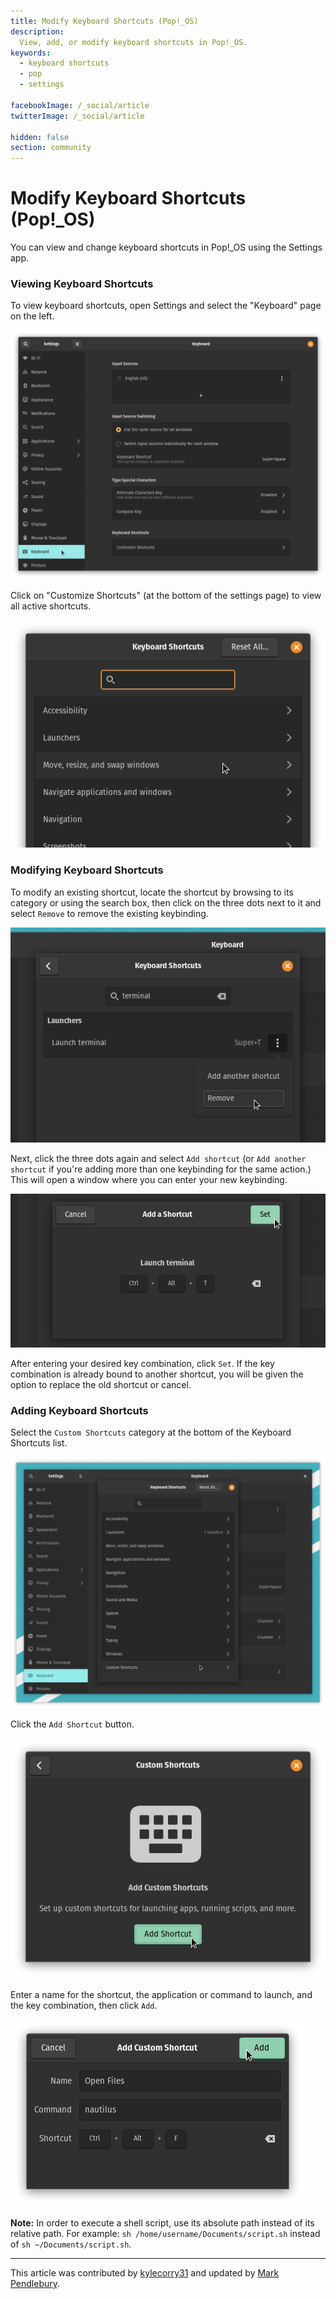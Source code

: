 ```yaml
---
title: Modify Keyboard Shortcuts (Pop!_OS)
description:
  View, add, or modify keyboard shortcuts in Pop!_OS.
keywords:
  - keyboard shortcuts
  - pop
  - settings

facebookImage: /_social/article
twitterImage: /_social/article

hidden: false
section: community
---
```


# Modify Keyboard Shortcuts (Pop!_OS)

You can view and change keyboard shortcuts in Pop!\_OS using the Settings app.

### Viewing Keyboard Shortcuts

To view keyboard shortcuts, open Settings and select the "Keyboard" page on the left.

![Settings](/images/keyboard-shortcuts/settings.png)

Click on "Customize Shortcuts" (at the bottom of the settings page) to view all active shortcuts.

![Keyboard Shortcuts dialog](/images/keyboard-shortcuts/shortcuts.png)

### Modifying Keyboard Shortcuts

To modify an existing shortcut, locate the shortcut by browsing to its category or using the search box, then click on the three dots next to it and select `Remove` to remove the existing keybinding.

![Removing an existing shortcut](/images/keyboard-shortcuts/remove-existing.png)

Next, click the three dots again and select `Add shortcut` (or `Add another shortcut` if you're adding more than one keybinding for the same action.) This will open a window where you can enter your new keybinding.

![New shortcut entry](/images/keyboard-shortcuts/shortcut-entry.png)

After entering your desired key combination, click `Set`. If the key combination is already bound to another shortcut, you will be given the option to replace the old shortcut or cancel.

### Adding Keyboard Shortcuts

Select the `Custom Shortcuts` category at the bottom of the Keyboard Shortcuts list.

![Custom Shortcuts category](/images/keyboard-shortcuts/custom-shortcuts.png)

Click the `Add Shortcut` button.

![Custom Shortcuts list](/images/keyboard-shortcuts/custom-shortcuts-list.png)

Enter a name for the shortcut, the application or command to launch, and the key combination, then click `Add`.

![Adding a custom shortcut](/images/keyboard-shortcuts/add-custom-shortcut.png)

**Note:** In order to execute a shell script, use its absolute path instead of its relative path. For example: `sh /home/username/Documents/script.sh` instead of `sh ~/Documents/script.sh`.

---

This article was contributed by [kylecorry31](https://github.com/kylecorry31) and updated by [Mark Pendlebury](https://github.com/markpendlebury).
